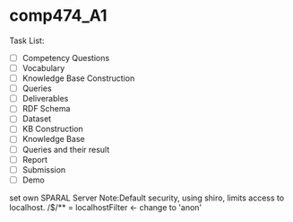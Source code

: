 # comp474_A1

Task List:</br>
- [ ] Competency Questions
- [ ] Vocabulary
- [ ] Knowledge Base Construction
- [ ] Queries
- [ ] Deliverables
- [ ] RDF Schema
- [ ] Dataset
- [ ] KB Construction
- [ ] Knowledge Base
- [ ] Queries and their result
- [ ] Report
- [ ] Submission
- [ ] Demo

set own SPARAL Server
Note:Default security, using shiro, limits access to localhost.  /$/** = localhostFilter <- change to 'anon'
